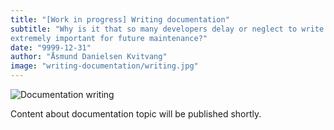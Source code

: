 ```yaml
---
title: "[Work in progress] Writing documentation"
subtitle: "Why is it that so many developers delay or neglect to write documentation for their systems when this is
extremely important for future maintenance?"
date: "9999-12-31"
author: "Åsmund Danielsen Kvitvang"
image: "writing-documentation/writing.jpg"
---
```


![Documentation writing](/blog-images/writing-documentation/writing.jpg)

Content about documentation topic will be published shortly.

